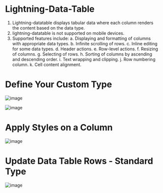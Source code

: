 # Lightning-Data-Table
1. Lightning-datatable displays tabular data where each column renders the content based on the data type.
2. lightning-datatable is not supported on mobile devices.
3. Supported features include:
   a. Displaying and formatting of columns with appropriate data types.
   b. Infinite scrolling of rows.
   c. Inline editing for some data types.
   d. Header actions.
   e. Row-level actions.
   f. Resizing of columns.
   g. Selecting of rows.
   h. Sorting of columns by ascending and descending order.
   i. Text wrapping and clipping.
   j. Row numbering column.
   k. Cell content alignment.

# Define Your Custom Type

![image](https://github.com/user-attachments/assets/68041bc7-2790-44ac-9f40-5d681bef332b)

![image](https://github.com/user-attachments/assets/0e4fbe0f-fa19-48ed-b30a-0648b7d3bb2d)

# Apply Styles on a Column

![image](https://github.com/user-attachments/assets/400fbe9f-86b9-4b52-9cbd-ba3143a2f6b6)

# Update Data Table Rows - Standard Type

![image](https://github.com/user-attachments/assets/682b5112-dcde-4b54-9900-16403090c8c9)

